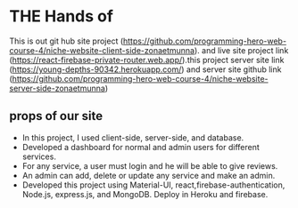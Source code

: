 # THE Hands of

This is out git hub site project (https://github.com/programming-hero-web-course-4/niche-website-client-side-zonaetmunna). and live site project link (https://react-firebase-private-router.web.app/).this project server site link (https://young-depths-90342.herokuapp.com/)
and server site github link (https://github.com/programming-hero-web-course-4/niche-website-server-side-zonaetmunna)

## props of our site

- In this project, I used client-side, server-side, and database.
- Developed a dashboard for normal and admin users for different services.
- For any service, a user must login and he will be able to give reviews.
- An admin can add, delete or update any service and make an admin.
- Developed this project using Material-UI, react,firebase-authentication, Node.js, express.js, and MongoDB. Deploy in Heroku and firebase.
